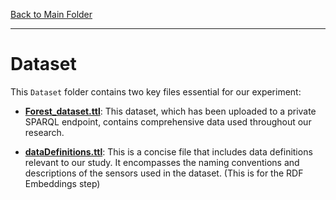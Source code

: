 [Back to Main Folder](../)

----

# Dataset

This `Dataset` folder contains two key files essential for our experiment:

- [**Forest_dataset.ttl**](./Forest_dataset.ttl): This dataset, which has been uploaded to a private SPARQL endpoint, contains comprehensive data used throughout our research.

- [**dataDefinitions.ttl**](./dataDefinitions.ttl): This is a concise file that includes data definitions relevant to our study. It encompasses the naming conventions and descriptions of the sensors used in the dataset. (This is for the RDF Embeddings step)
